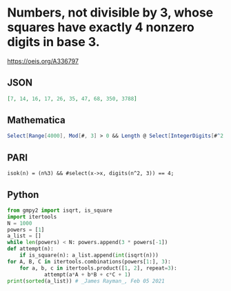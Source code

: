 # Numbers, not divisible by 3, whose squares have exactly 4 nonzero digits in base 3\.
https://oeis.org/A336797
## JSON
```JSON
[7, 14, 16, 17, 26, 35, 47, 68, 350, 3788]
```
## Mathematica
```Mathematica
Select[Range[4000], Mod[#, 3] > 0 && Length @ Select[IntegerDigits[#^2, 3], #1 > 0 &] == 4 &] (* _Amiram Eldar_, Jan 27 2021 *)
```
## PARI
```PARI
isok(n) = (n%3) && #select(x->x, digits(n^2, 3)) == 4;
```
## Python
```Python
from gmpy2 import isqrt, is_square
import itertools
N = 1000
powers = [1]
a_list = []
while len(powers) < N: powers.append(3 * powers[-1])
def attempt(n):
    if is_square(n): a_list.append(int(isqrt(n)))
for A, B, C in itertools.combinations(powers[1:], 3):
    for a, b, c in itertools.product([1, 2], repeat=3):
            attempt(a*A + b*B + c*C + 1)
print(sorted(a_list)) # _James Rayman_, Feb 05 2021
```
